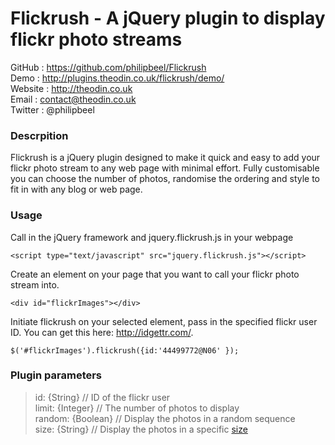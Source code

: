 Flickrush - A jQuery plugin to display flickr photo streams
========================================================

GitHub  : https://github.com/philipbeel/Flickrush<br/>
Demo    : http://plugins.theodin.co.uk/flickrush/demo/<br/>
Website : http://theodin.co.uk<br/>
Email   : contact@theodin.co.uk<br/>
Twitter : @philipbeel<br/>

### Descrpition
Flickrush is a jQuery plugin designed to make it quick and easy to add your flickr photo stream to any web page with minimal effort. Fully customisable you can choose the number of photos, randomise the ordering and style to fit in with any blog or web page.

### Usage
Call in the jQuery framework and jquery.flickrush.js in your webpage

	<script type="text/javascript" src="jquery.flickrush.js"></script>

Create an element on your page that you want to call your flickr photo stream into.

	<div id="flickrImages"></div>

Initiate flickrush on your selected element, pass in the specified flickr user ID. You can get this here: <http://idgettr.com/>.

	$('#flickrImages').flickrush({id:'44499772@N06' });

### Plugin parameters

>id: {String}           	// ID of the flickr user <br/>
>limit: {Integer}     	 	// The number of photos to display <br/>
>random: {Boolean}          // Display the photos in a random sequence <br/>
>size: {String}          	// Display the photos in a specific [size](https://www.flickr.com/services/api/misc.urls.html) <br/>